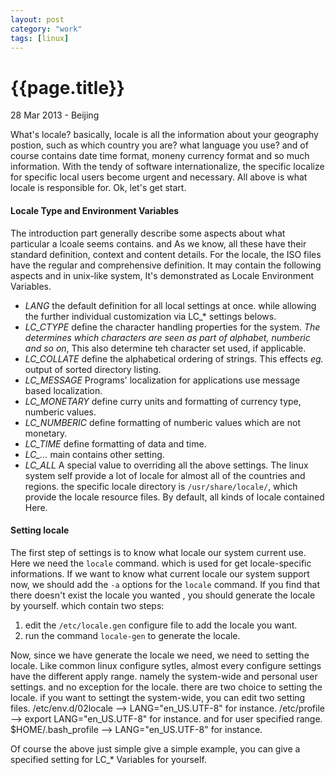 ```yaml
---
layout: post
category: "work"
tags: [linux]
---
```

{{page.title}}
=============
<p class="meta">28 Mar 2013 - Beijing</p>

What's locale? basically, locale is all the information about your geography postion, such as which country you are? what language you use?
and of course contains date time format, moneny currency format and so much information. With the tendy of software internationalize, the
specific localize for specific local users become urgent and necessary. All above is what locale is responsible for.  Ok, let's get start.

#### Locale Type and Environment Variables
The introduction part generally describe some aspects about what particular a lcoale seems contains. and As we know, all these have their
standard definition, context and content details. For the locale, the ISO files have the regular and comprehensive definition. It may contain
the following aspects and in unix-like system, It's demonstrated as Locale Environment Variables.
- *LANG* the default definition for all local settings at once. while allowing the further individual customization via LC\_\* settings
belows.
- *LC_CTYPE* define the character handling properties for the system. *The determines which characters are seen as part of alphabet, numberic
and so on*, This also determine teh character set used, if applicable.
- *LC_COLLATE* define the alphabetical ordering of strings. This effects *eg.* output of sorted directory listing.
- *LC_MESSAGE* Programs' localization for applications use message based localization.
- *LC_MONETARY* define curry units and formatting of currency type, numberic values.
- *LC_NUMBERIC* define formatting of numberic values which are not monetary.
- *LC_TIME* define formatting of data and time.
- *LC_...* main contains other setting.
- *LC_ALL* A special value to overriding all the above settings.
The linux system self provide a lot of locale for almost all of the countries and regions. the specific locale directory is
`/usr/share/locale/`, which provide the locale resource files. By default, all kinds of locale contained Here.

#### Setting locale
The first step of settings is to know what locale our system current use. Here we need the `locale` command. which is used for get
locale-specific informations.
If we want to know what current locale our system support now, we should add the `-a` options for the `locale`
command. If you find that there doesn't exist the locale you wanted , you should generate the locale by yourself. which contain two steps:
1. edit the `/etc/locale.gen` configure file to add the locale you want.
2. run the command `locale-gen` to generate the locale.

Now, since we have generate the locale we need, we need to setting the locale. Like common linux configure sytles, almost every configure
settings have the different apply range. namely the system-wide and personal user settings. and no exception for the locale. there are two
choice to setting the locale. if you want to settingt the system-wide, you can edit two setting files.
	/etc/env.d/02locale --> LANG="en_US.UTF-8" for instance.
	/etc/profile --> export LANG="en_US.UTF-8" for instance.
and for user specified range.
	$HOME/.bash_profile --> LANG="en_US.UTF-8" for instance.

Of course the above just simple give a simple example, you can give a specified setting for LC\_\* Variables for yourself.


